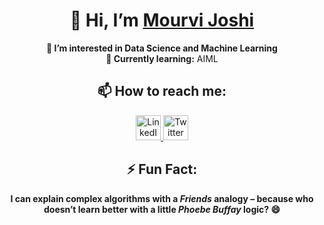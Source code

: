 <h1 align="center">👋 Hi, I’m <a href="https://github.com/mourvijoshi" target="_blank">Mourvi Joshi</a></h1>

<p align="center">
  <strong>👀 I’m interested in Data Science and Machine Learning</strong><br>
  <strong>🌱 Currently learning:</strong> AIML
</p>

<h2 align="center">📫 How to reach me:</h2>
<p align="center">
  <a href="https://www.linkedin.com/in/mourvi-joshi-4ab09a209/" target="_blank">
    <img src="https://img.shields.io/badge/LinkedIn-0A66C2?style=for-the-badge&logo=linkedin&logoColor=white" alt="LinkedIn" height="40"/>
  </a>
  <a href="https://x.com/MourviJ" target="_blank">
    <img src="https://img.shields.io/badge/Twitter-1DA1F2?style=for-the-badge&logo=twitter&logoColor=white" alt="Twitter" height="40"/>
  </a>
</p>

<h2 align="center">⚡ Fun Fact:</h2>
<p align="center">
  <strong>I can explain complex algorithms with a <em>Friends</em> analogy – because who doesn’t learn better with a little <em>Phoebe Buffay</em> logic? 😄</strong>
</p>




<!---
mourvijoshi/mourvijoshi is a ✨ special ✨ repository because its `README.md` (this file) appears on your GitHub profile.
You can click the Preview link to take a look at your changes.
--->
